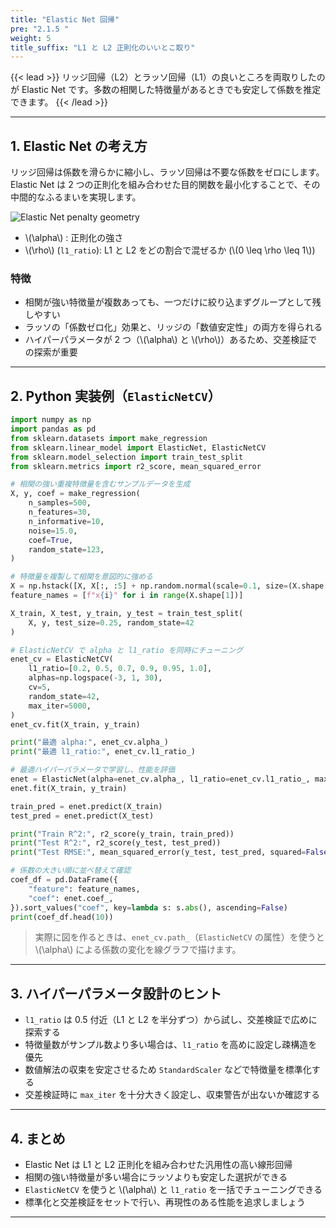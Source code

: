 ```yaml
---
title: "Elastic Net 回帰"
pre: "2.1.5 "
weight: 5
title_suffix: "L1 と L2 正則化のいいとこ取り"
---
```


{{< lead >}}
リッジ回帰（L2）とラッソ回帰（L1）の良いところを両取りしたのが Elastic Net です。多数の相関した特徴量があるときでも安定して係数を推定できます。
{{< /lead >}}

---

## 1. Elastic Net の考え方

リッジ回帰は係数を滑らかに縮小し、ラッソ回帰は不要な係数をゼロにします。Elastic Net は 2 つの正則化を組み合わせた目的関数を最小化することで、その中間的なふるまいを実現します。

![Elastic Net penalty geometry](/images/elastic-net-penalty.png)


- \\(\alpha\\) : 正則化の強さ  
- \\(\rho\\) (`l1_ratio`): L1 と L2 をどの割合で混ぜるか (\\(0 \leq \rho \leq 1\\))

### 特徴

- 相関が強い特徴量が複数あっても、一つだけに絞り込まずグループとして残しやすい  
- ラッソの「係数ゼロ化」効果と、リッジの「数値安定性」の両方を得られる  
- ハイパーパラメータが 2 つ（\\(\alpha\\) と \\(\rho\\)）あるため、交差検証での探索が重要

---

## 2. Python 実装例（`ElasticNetCV`）

```python
import numpy as np
import pandas as pd
from sklearn.datasets import make_regression
from sklearn.linear_model import ElasticNet, ElasticNetCV
from sklearn.model_selection import train_test_split
from sklearn.metrics import r2_score, mean_squared_error

# 相関の強い重複特徴量を含むサンプルデータを生成
X, y, coef = make_regression(
    n_samples=500,
    n_features=30,
    n_informative=10,
    noise=15.0,
    coef=True,
    random_state=123,
)

# 特徴量を複製して相関を意図的に強める
X = np.hstack([X, X[:, :5] + np.random.normal(scale=0.1, size=(X.shape[0], 5))])
feature_names = [f"x{i}" for i in range(X.shape[1])]

X_train, X_test, y_train, y_test = train_test_split(
    X, y, test_size=0.25, random_state=42
)

# ElasticNetCV で alpha と l1_ratio を同時にチューニング
enet_cv = ElasticNetCV(
    l1_ratio=[0.2, 0.5, 0.7, 0.9, 0.95, 1.0],
    alphas=np.logspace(-3, 1, 30),
    cv=5,
    random_state=42,
    max_iter=5000,
)
enet_cv.fit(X_train, y_train)

print("最適 alpha:", enet_cv.alpha_)
print("最適 l1_ratio:", enet_cv.l1_ratio_)

# 最適ハイパーパラメータで学習し、性能を評価
enet = ElasticNet(alpha=enet_cv.alpha_, l1_ratio=enet_cv.l1_ratio_, max_iter=5000)
enet.fit(X_train, y_train)

train_pred = enet.predict(X_train)
test_pred = enet.predict(X_test)

print("Train R^2:", r2_score(y_train, train_pred))
print("Test R^2:", r2_score(y_test, test_pred))
print("Test RMSE:", mean_squared_error(y_test, test_pred, squared=False))

# 係数の大きい順に並べ替えて確認
coef_df = pd.DataFrame({
    "feature": feature_names,
    "coef": enet.coef_,
}).sort_values("coef", key=lambda s: s.abs(), ascending=False)
print(coef_df.head(10))
```

> 実際に図を作るときは、`enet_cv.path_`（`ElasticNetCV` の属性）を使うと \\(\alpha\\) による係数の変化を線グラフで描けます。

---

## 3. ハイパーパラメータ設計のヒント

- `l1_ratio` は 0.5 付近（L1 と L2 を半分ずつ）から試し、交差検証で広めに探索する  
- 特徴量数がサンプル数より多い場合は、`l1_ratio` を高めに設定し疎構造を優先  
- 数値解法の収束を安定させるため `StandardScaler` などで特徴量を標準化する  
- 交差検証時に `max_iter` を十分大きく設定し、収束警告が出ないか確認する

---

## 4. まとめ

- Elastic Net は L1 と L2 正則化を組み合わせた汎用性の高い線形回帰  
- 相関の強い特徴量が多い場合にラッソよりも安定した選択ができる  
- `ElasticNetCV` を使うと \\(\alpha\\) と `l1_ratio` を一括でチューニングできる  
- 標準化と交差検証をセットで行い、再現性のある性能を追求しましょう

---
